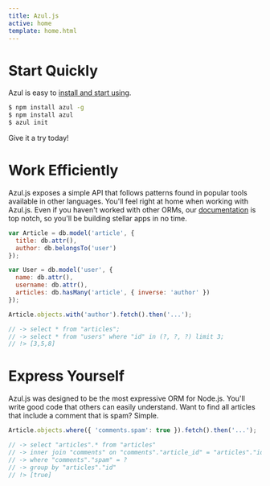 ```yaml
---
title: Azul.js
active: home
template: home.html
---
```


<h1 id="overview"></h1>

# Start Quickly

Azul is easy to [install and start using][azul-getting-started].

```bash
$ npm install azul -g
$ npm install azul
$ azul init
```

Give it a try today!

# Work Efficiently

Azul.js exposes a simple API that follows patterns found in popular tools
available in other languages. You'll feel right at home when working with
Azul.js. Even if you haven't worked with other ORMs, our
[documentation][azul-getting-started] is top notch, so you'll be building
stellar apps in no time.

```js
var Article = db.model('article', {
  title: db.attr(),
  author: db.belongsTo('user')
});

var User = db.model('user', {
  name: db.attr(),
  username: db.attr(),
  articles: db.hasMany('article', { inverse: 'author' })
});

Article.objects.with('author').fetch().then('...');

// -> select * from "articles";
// -> select * from "users" where "id" in (?, ?, ?) limit 3;
// !> [3,5,8]
```

# Express Yourself

Azul.js was designed to be the most expressive ORM for Node.js. You'll write
good code that others can easily understand. Want to find all articles that
include a comment that is spam? Simple.

```js
Article.objects.where({ 'comments.spam': true }).fetch().then('...');

// -> select "articles".* from "articles"
// -> inner join "comments" on "comments"."article_id" = "articles"."id"
// -> where "comments"."spam" = ?
// -> group by "articles"."id"
// !> [true]
```

[azul-getting-started]: /getting-started/
